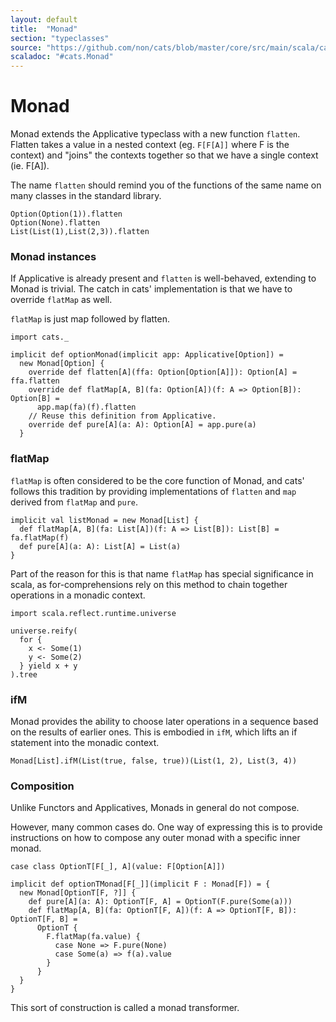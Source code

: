 ```yaml
---
layout: default
title:  "Monad"
section: "typeclasses"
source: "https://github.com/non/cats/blob/master/core/src/main/scala/cats/Monad.scala"
scaladoc: "#cats.Monad"
---
```

# Monad

Monad extends the Applicative typeclass with a new function `flatten`. Flatten
takes a value in a nested context (eg. `F[F[A]]` where F is the context) and
"joins" the contexts together so that we have a single context (ie. F[A]).

The name `flatten` should remind you of the functions of the same name on many
classes in the standard library.

```tut
Option(Option(1)).flatten
Option(None).flatten
List(List(1),List(2,3)).flatten
```

### Monad instances

If Applicative is already present and `flatten` is well-behaved, extending to
Monad is trivial. The catch in cats' implementation is that we have to override
`flatMap` as well.

`flatMap` is just map followed by flatten.

```tut
import cats._

implicit def optionMonad(implicit app: Applicative[Option]) =
  new Monad[Option] {
    override def flatten[A](ffa: Option[Option[A]]): Option[A] = ffa.flatten
    override def flatMap[A, B](fa: Option[A])(f: A => Option[B]): Option[B] =
      app.map(fa)(f).flatten
    // Reuse this definition from Applicative.
    override def pure[A](a: A): Option[A] = app.pure(a)
  }
```

### flatMap

`flatMap` is often considered to be the core function of Monad, and cats'
follows this tradition by providing implementations of `flatten` and `map`
derived from `flatMap` and `pure`.

```tut
implicit val listMonad = new Monad[List] {
  def flatMap[A, B](fa: List[A])(f: A => List[B]): List[B] = fa.flatMap(f)
  def pure[A](a: A): List[A] = List(a)
}
```

Part of the reason for this is that name `flatMap` has special significance in
scala, as for-comprehensions rely on this method to chain together operations
in a monadic context.

```tut
import scala.reflect.runtime.universe

universe.reify(
  for {
    x <- Some(1)
    y <- Some(2)
  } yield x + y
).tree
```

### ifM

Monad provides the ability to choose later operations in a sequence based on
the results of earlier ones. This is embodied in `ifM`, which lifts an if
statement into the monadic context.

```tut
Monad[List].ifM(List(true, false, true))(List(1, 2), List(3, 4))
```

### Composition
Unlike Functors and Applicatives, Monads in general do not compose.

However, many common cases do. One way of expressing this is to provide
instructions on how to compose any outer monad with a specific inner monad.

```tut
case class OptionT[F[_], A](value: F[Option[A]])

implicit def optionTMonad[F[_]](implicit F : Monad[F]) = {
  new Monad[OptionT[F, ?]] {
    def pure[A](a: A): OptionT[F, A] = OptionT(F.pure(Some(a)))
    def flatMap[A, B](fa: OptionT[F, A])(f: A => OptionT[F, B]): OptionT[F, B] =
      OptionT {
        F.flatMap(fa.value) {
          case None => F.pure(None)
          case Some(a) => f(a).value
        }
      }
  }
}
```

This sort of construction is called a monad transformer.

